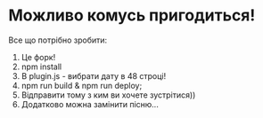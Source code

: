# Можливо комусь пригодиться!

Все що потрібно зробити:

1. Це форк!
2. npm install
3. В plugin.js - вибрати дату в 48 строці!
4. npm run build & npm run deploy;
5. Відправити тому з ким ви хочете зустрітися))
6. Додатково можна замінити пісню...
